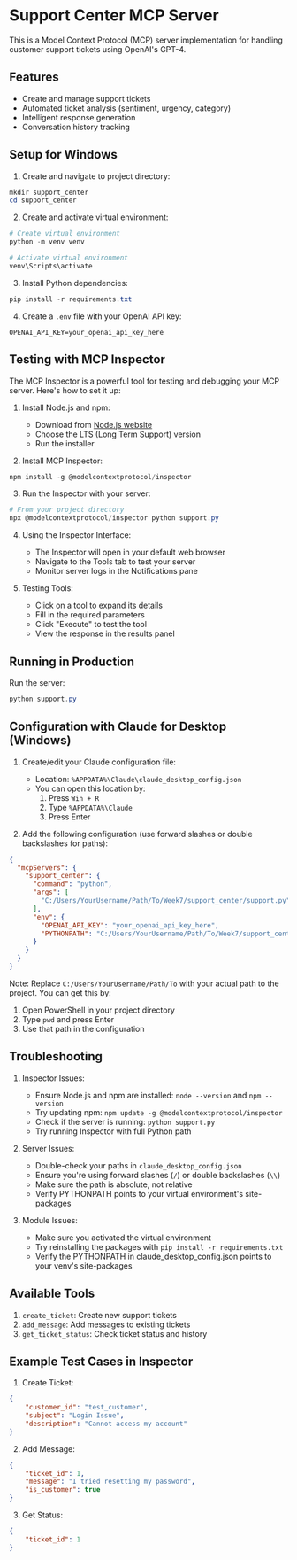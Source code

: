 # Support Center MCP Server

This is a Model Context Protocol (MCP) server implementation for handling customer support tickets using OpenAI's GPT-4.

## Features

- Create and manage support tickets
- Automated ticket analysis (sentiment, urgency, category)
- Intelligent response generation
- Conversation history tracking

## Setup for Windows

1. Create and navigate to project directory:
```powershell
mkdir support_center
cd support_center
```

2. Create and activate virtual environment:
```powershell
# Create virtual environment
python -m venv venv

# Activate virtual environment
venv\Scripts\activate
```

3. Install Python dependencies:
```powershell
pip install -r requirements.txt
```

4. Create a `.env` file with your OpenAI API key:
```
OPENAI_API_KEY=your_openai_api_key_here
```

## Testing with MCP Inspector

The MCP Inspector is a powerful tool for testing and debugging your MCP server. Here's how to set it up:

1. Install Node.js and npm:
   - Download from [Node.js website](https://nodejs.org/)
   - Choose the LTS (Long Term Support) version
   - Run the installer

2. Install MCP Inspector:
```powershell
npm install -g @modelcontextprotocol/inspector
```

3. Run the Inspector with your server:
```powershell
# From your project directory
npx @modelcontextprotocol/inspector python support.py
```

4. Using the Inspector Interface:
   - The Inspector will open in your default web browser
   - Navigate to the Tools tab to test your server
   - Monitor server logs in the Notifications pane

5. Testing Tools:
   - Click on a tool to expand its details
   - Fill in the required parameters
   - Click "Execute" to test the tool
   - View the response in the results panel

## Running in Production

Run the server:
```powershell
python support.py
```

## Configuration with Claude for Desktop (Windows)

1. Create/edit your Claude configuration file:
   - Location: `%APPDATA%\Claude\claude_desktop_config.json`
   - You can open this location by:
     1. Press `Win + R`
     2. Type `%APPDATA%\Claude`
     3. Press Enter

2. Add the following configuration (use forward slashes or double backslashes for paths):
```json
{
  "mcpServers": {
    "support_center": {
      "command": "python",
      "args": [
        "C:/Users/YourUsername/Path/To/Week7/support_center/support.py"
      ],
      "env": {
        "OPENAI_API_KEY": "your_openai_api_key_here",
        "PYTHONPATH": "C:/Users/YourUsername/Path/To/Week7/support_center/venv/Lib/site-packages"
      }
    }
  }
}
```

Note: Replace `C:/Users/YourUsername/Path/To` with your actual path to the project. You can get this by:
1. Open PowerShell in your project directory
2. Type `pwd` and press Enter
3. Use that path in the configuration

## Troubleshooting

1. Inspector Issues:
   - Ensure Node.js and npm are installed: `node --version` and `npm --version`
   - Try updating npm: `npm update -g @modelcontextprotocol/inspector`
   - Check if the server is running: `python support.py`
   - Try running Inspector with full Python path

2. Server Issues:
   - Double-check your paths in `claude_desktop_config.json`
   - Ensure you're using forward slashes (`/`) or double backslashes (`\\`)
   - Make sure the path is absolute, not relative
   - Verify PYTHONPATH points to your virtual environment's site-packages

3. Module Issues:
   - Make sure you activated the virtual environment
   - Try reinstalling the packages with `pip install -r requirements.txt`
   - Verify the PYTHONPATH in claude_desktop_config.json points to your venv's site-packages

## Available Tools

1. `create_ticket`: Create new support tickets
2. `add_message`: Add messages to existing tickets
3. `get_ticket_status`: Check ticket status and history

## Example Test Cases in Inspector

1. Create Ticket:
```json
{
    "customer_id": "test_customer",
    "subject": "Login Issue",
    "description": "Cannot access my account"
}
```

2. Add Message:
```json
{
    "ticket_id": 1,
    "message": "I tried resetting my password",
    "is_customer": true
}
```

3. Get Status:
```json
{
    "ticket_id": 1
}
```